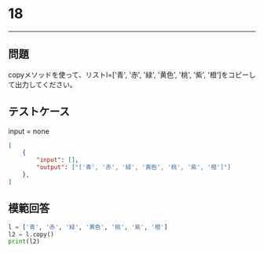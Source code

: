 # 18

---
## 問題

copyメソッドを使って、リストl=['青', '赤', '緑', '黄色', '桃', '紫', '橙']をコピーして出力してください。

## テストケース
input = none
```json
[
	{
		"input": [],
		"output": ["['青', '赤', '緑', '黄色', '桃', '紫', '橙']"]
  	},
]
```

## 模範回答
```python
l = ['青', '赤', '緑', '黄色', '桃', '紫', '橙']
l2 = l.copy()
print(l2)
```